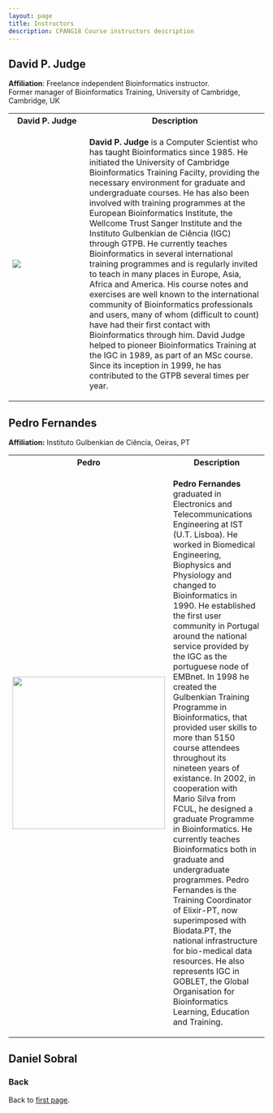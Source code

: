 ```yaml
---
layout: page
title: Instructors
description: CPANG18 Course instructors description
---
```

## David P. Judge
**Affiliation**: Freelance independent Bioinformatics instructor.<br/> Former manager of Bioinformatics Training, University of Cambridge, Cambridge, UK

<table style="width:100%">
  <tr>
      <th>David P. Judge</th>
      <th>Description</th>
  </tr>
  
  <tr>
      <td width="30%">
          <img src="https://github.com/maccardoso/Test/blob/master/assets/David_Judge.jpg"> 
  </td>
      <td>

**David P. Judge** is a Computer Scientist who has taught Bioinformatics since 1985. He initiated the University of Cambridge Bioinformatics Training Facilty, providing the necessary environment for graduate and undergraduate courses. He has also been involved with training programmes at the European Bioinformatics Institute, the Wellcome Trust Sanger Institute and the Instituto Gulbenkian de Ciência (IGC) through GTPB. He currently teaches Bioinformatics in several international training programmes and is regularly invited to teach in many places in Europe, Asia, Africa and America. His course notes and exercises are well known to the international community of Bioinformatics professionals and users, many of whom (difficult to count) have had their first contact with Bioinformatics through him. David Judge helped to pioneer Bioinformatics Training at the IGC in 1989, as part of an MSc course. Since its inception in 1999, he has contributed to the GTPB several times per year.
  </td>
  </tr> 
  </table>

## Pedro Fernandes
**Affiliation:** Instituto Gulbenkian de Ciência, Oeiras, PT

<table style="width:100%">
  <tr>
      <th>Pedro</th>
      <th>Description</th>
  </tr>
  
  <tr>
      <td width="30%">
          <img src="https://github.com/maccardoso/Test/blob/master/assets/Pedro F.jpg" height=300> 
  </td>
      <td>
  
**Pedro Fernandes** graduated in Electronics and Telecommunications Engineering at IST (U.T. Lisboa). He worked in Biomedical Engineering, Biophysics and Physiology and changed to Bioinformatics in 1990. He established the first user community in Portugal around the national service provided by the IGC as the portuguese node of EMBnet. In 1998 he created the Gulbenkian Training Programme in Bioinformatics, that provided user skills to more than 5150 course attendees throughout its nineteen years of existance. In 2002, in cooperation with Mario Silva from FCUL, he designed a graduate Programme in Bioinformatics. He currently teaches Bioinformatics both in graduate and undergraduate programmes. Pedro Fernandes is the Training Coordinator of Elixir-PT, now superimposed with Biodata.PT, the national infrastructure for bio-medical data resources. He also represents IGC in GOBLET, the Global Organisation for Bioinformatics Learning, Education and Training.
 </td>
  </tr> 
  </table>


## Daniel Sobral

### Back

Back to [first page](https://gtpb.github.io/COURSE/).
